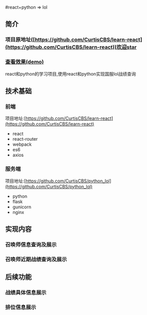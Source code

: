 #react+python => lol

## 简介
### 项目原地址([https://github.com/CurtisCBS/learn-react](https://github.com/CurtisCBS/learn-react))欢迎star

### [查看效果(demo)](http://sucks.life)

react和python的学习项目,使用react和python实现国服lol战绩查询

## 技术基础

### 前端
项目地址:[https://github.com/CurtisCBS/learn-react](https://github.com/CurtisCBS/learn-react)

* 	react
*  react-router
*  webpack
*  es6
*  axios

### 服务端
项目地址:[https://github.com/CurtisCBS/python_lol](https://github.com/CurtisCBS/python_lol)

*  python
*  flask
*  gunicorn
*  nginx

## 实现内容

### 召唤师信息查询及展示

### 召唤师近期战绩查询及展示

## 后续功能

### 战绩具体信息展示
### 排位信息展示
